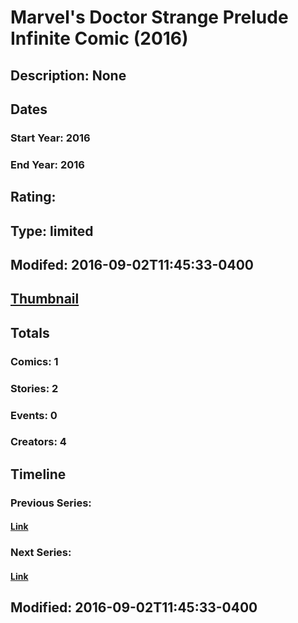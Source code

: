 # Marvel's Doctor Strange Prelude Infinite Comic (2016)
## Description: None
## Dates
### Start Year: 2016
### End Year: 2016
## Rating: 
## Type: limited
## Modifed: 2016-09-02T11:45:33-0400
## [Thumbnail](http://i.annihil.us/u/prod/marvel/i/mg/d/10/57c99e7ab3cc7.jpg)
## Totals
### Comics: 1
### Stories: 2
### Events: 0
### Creators: 4
## Timeline
### Previous Series: 
#### [Link]()
### Next Series: 
#### [Link]()
## Modified: 2016-09-02T11:45:33-0400